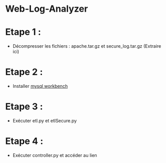 # Web-Log-Analyzer
# Etape 1 :
- Décompresser les fichiers : apache.tar.gz et secure_log.tar.gz (Extraire ici)
# Etape 2 : 
- Installer [mysql workbench](https://dev.mysql.com/downloads/installer/)
# Etape 3 :
- Exécuter etl.py et etlSecure.py
# Etape 4 :
- Exécuter controller.py et accéder au lien 
